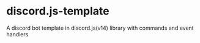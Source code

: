# discord.js-template
A discord bot template in discord.js(v14) library with commands and event handlers 
